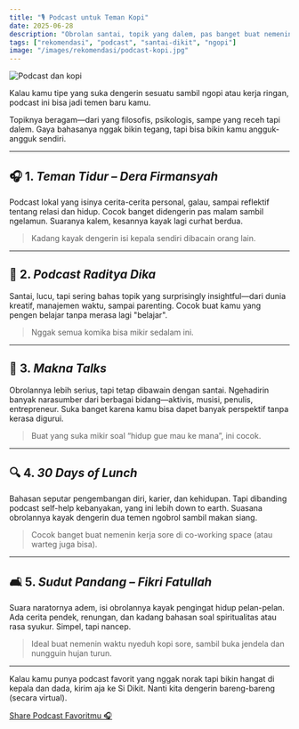 ```yaml
---
title: "🎙️ Podcast untuk Teman Kopi"
date: 2025-06-28
description: "Obrolan santai, topik yang dalem, pas banget buat nemenin kopi sore kamu."
tags: ["rekomendasi", "podcast", "santai-dikit", "ngopi"]
image: "/images/rekomendasi/podcast-kopi.jpg"
---
```


![Podcast dan kopi](/images/rekomendasi/podcast-kopi.jpg)

Kalau kamu tipe yang suka dengerin sesuatu sambil ngopi atau kerja ringan, podcast ini bisa jadi temen baru kamu.

Topiknya beragam—dari yang filosofis, psikologis, sampe yang receh tapi dalem. Gaya bahasanya nggak bikin tegang, tapi bisa bikin kamu angguk-angguk sendiri.

---

## 🎧 1. _Teman Tidur – Dera Firmansyah_

Podcast lokal yang isinya cerita-cerita personal, galau, sampai reflektif tentang relasi dan hidup. Cocok banget didengerin pas malam sambil ngelamun. Suaranya kalem, kesannya kayak lagi curhat berdua.

> Kadang kayak dengerin isi kepala sendiri dibacain orang lain.

---

## 🧩 2. _Podcast Raditya Dika_

Santai, lucu, tapi sering bahas topik yang surprisingly insightful—dari dunia kreatif, manajemen waktu, sampai parenting. Cocok buat kamu yang pengen belajar tanpa merasa lagi "belajar".

> Nggak semua komika bisa mikir sedalam ini.

---

## 🌿 3. _Makna Talks_

Obrolannya lebih serius, tapi tetap dibawain dengan santai. Ngehadirin banyak narasumber dari berbagai bidang—aktivis, musisi, penulis, entrepreneur. Suka banget karena kamu bisa dapet banyak perspektif tanpa kerasa digurui.

> Buat yang suka mikir soal “hidup gue mau ke mana”, ini cocok.

---

## 🔍 4. _30 Days of Lunch_

Bahasan seputar pengembangan diri, karier, dan kehidupan. Tapi dibanding podcast self-help kebanyakan, yang ini lebih down to earth. Suasana obrolannya kayak dengerin dua temen ngobrol sambil makan siang.

> Cocok banget buat nemenin kerja sore di co-working space (atau warteg juga bisa).

---

## 🛋️ 5. _Sudut Pandang – Fikri Fatullah_

Suara naratornya adem, isi obrolannya kayak pengingat hidup pelan-pelan. Ada cerita pendek, renungan, dan kadang bahasan soal spiritualitas atau rasa syukur. Simpel, tapi nancep.

> Ideal buat nemenin waktu nyeduh kopi sore, sambil buka jendela dan nungguin hujan turun.

---

Kalau kamu punya podcast favorit yang nggak norak tapi bikin hangat di kepala dan dada, kirim aja ke Si Dikit. Nanti kita dengerin bareng-bareng (secara virtual).

<div class="mt-6">
  <a href="/kontak" class="inline-block bg-amber-500 text-white px-4 py-2 rounded-lg hover:bg-amber-600 transition">
    Share Podcast Favoritmu 🎧
  </a>
</div>
